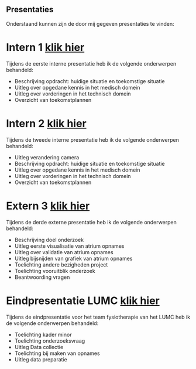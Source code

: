 ## **Presentaties**
Onderstaand kunnen zijn de door mij gegeven presentaties te vinden:

# Intern 1 [klik hier](https://github.com/rdlindeboom95/PortfolioKB74/files/1669025/Intern.P1.pptx) 
Tijdens de eerste interne presentatie heb ik de volgende onderwerpen behandeld:
- Beschrijving opdracht: huidige situatie en toekomstige situatie
- Uitleg over opgedane kennis in het medisch domein
- Uitleg over vorderingen in het technisch domein
- Overzicht van toekomstplannen

# Intern 2 [klik hier](https://github.com/rdlindeboom95/PortfolioKB74/files/1669026/Intern.P2.pptx)
Tijdens de tweede interne presentatie heb ik de volgende onderwerpen behandeld:
- Uitleg verandering camera
- Beschrijving opdracht: huidige situatie en toekomstige situatie
- Uitleg over opgedane kennis in het medisch domein
- Uitleg over vorderingen in het technisch domein
- Overzicht van toekomstplannen

# Extern 3 [klik hier](https://github.com/rdlindeboom95/PortfolioKB74/files/1669313/Extern.P3.pptx)
Tijdens de derde externe presentatie heb ik de volgende onderwerpen behandeld:
- Beschrijving doel onderzoek
- Uitleg eerste visualisatie van atrium opnames
- Uitleg over validatie van atrium opnames
- Uitleg bijsnijden van grafiek van atrium opnames
- Toelichting andere bezigheden project
- Toelichting vooruitblik onderzoek
- Beantwoording vragen

# Eindpresentatie LUMC [klik hier](https://github.com/rdlindeboom95/PortfolioKB74/files/1721601/Presentatie.LUMC.1.pptx)
Tijdens de eindpresentatie voor het team fysiotherapie van het LUMC heb ik de volgende onderwerpen behandeld:
- Toelichting kader minor
- Toelichting onderzoeksvraag
- Uitleg Data collectie
- Toelichting bij maken van opnames
- Uitleg data preparatie
